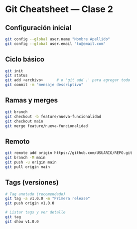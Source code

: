# Git Cheatsheet — Clase 2

## Configuración inicial

```bash
git config --global user.name "Nombre Apellido"
git config --global user.email "tu@email.com"
```

## Ciclo básico

```bash
git init
git status
git add <archivo>      # o 'git add .' para agregar todo
git commit -m "mensaje descriptivo"
```

## Ramas y merges

```bash
git branch
git checkout -b feature/nueva-funcionalidad
git checkout main
git merge feature/nueva-funcionalidad
```

## Remoto

```bash
git remote add origin https://github.com/USUARIO/REPO.git
git branch -M main
git push -u origin main
git pull origin main
```

## Tags (versiones)

```bash
# Tag anotado (recomendado)
git tag -a v1.0.0 -m "Primera release"
git push origin v1.0.0

# Listar tags y ver detalle
git tag
git show v1.0.0
```
